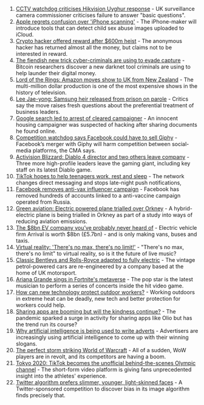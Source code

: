 1. [CCTV watchdog criticises Hikvision Uyghur response](https://www.bbc.co.uk/news/technology-58188325) - UK surveillance camera commissioner criticises failure to answer "basic questions".
2. [Apple regrets confusion over 'iPhone scanning'](https://www.bbc.co.uk/news/technology-58206543) - The iPhone-maker will introduce tools that can detect child sex abuse images uploaded to iCloud.
3. [Crypto hacker offered reward after $600m heist](https://www.bbc.co.uk/news/business-58193396) - The anonymous hacker has returned almost all the money, but claims not to be interested in reward.
4. [The fiendish new trick cyber-criminals are using to evade capture](https://www.bbc.co.uk/news/technology-58176113) - Bitcoin researchers discover a new darknet tool criminals are using to help launder their digital money.
5. [Lord of the Rings: Amazon moves show to UK from New Zealand](https://www.bbc.co.uk/news/business-58196473) - The multi-million dollar production is one of the most expensive shows in the history of television.
6. [Lee Jae-yong: Samsung heir released from prison on parole](https://www.bbc.co.uk/news/world-asia-58196575) - Critics say the move raises fresh questions about the preferential treatment of business leaders.
7. [Google search led to arrest of cleared campaigner](https://www.bbc.co.uk/news/technology-58165478) - An innocent housing campaigner was suspected of hacking after sharing documents he found online.
8. [Competition watchdog says Facebook could have to sell Giphy](https://www.bbc.co.uk/news/technology-58188322) - Facebook’s merger with Giphy will harm competition between social-media platforms, the CMA says.
9. [Activision Blizzard: Diablo 4 director and two others leave company](https://www.bbc.co.uk/news/technology-58187612) - Three more high-profile leaders leave the gaming giant, including key staff on its latest Diablo game.
10. [TikTok hopes to help teenagers work, rest and sleep](https://www.bbc.co.uk/news/technology-58188318) - The network changes direct messaging and stops late-night push notifications,
11. [Facebook removes anti-vax influencer campaign](https://www.bbc.co.uk/news/blogs-trending-58167339) - Facebook has removed hundreds of accounts linked to a anti-vaccine campaign operated from Russia.
12. [Green aviation: Electric powered plane trialled over Orkney](https://www.bbc.co.uk/news/uk-scotland-58180367) - A hybrid-electric plane is being trialled in Orkney as part of a study into ways of reducing aviation emissions.
13. [The $8bn EV company you’ve probably never heard of](https://www.bbc.co.uk/news/business-58174043) - Electric vehicle firm Arrival is worth $8bn (£5.7bn) - and is only making vans, buses and taxis.
14. [Virtual reality: 'There's no max, there's no limit!'](https://www.bbc.co.uk/news/entertainment-arts-58177685) - "There's no max, there's no limit" to virtual reality, so is it the future of live music?
15. [Classic Bentleys and Rolls-Royce adapted to fully electric](https://www.bbc.co.uk/news/technology-57901893) - The vintage petrol-powered cars are re-engineered by a company based at the home of UK motorsport.
16. [Ariana Grande sings in Fortnite's metaverse](https://www.bbc.co.uk/news/technology-58146042) - The pop star is the latest musician to perform a series of concerts inside the hit video game.
17. [How can new technology protect outdoor workers?](https://www.bbc.co.uk/news/business-58049625) - Working outdoors in extreme heat can be deadly, new tech and better protection for workers could help.
18. [Sharing apps are booming but will the kindness continue?](https://www.bbc.co.uk/news/business-57981598) - The pandemic sparked a surge in activity for sharing apps like Olio but has the trend run its course?
19. [Why artificial intelligence is being used to write adverts](https://www.bbc.co.uk/news/business-57781557) - Advertisers are increasingly using artificial intelligence to come up with their winning slogans.
20. [The perfect storm striking World of Warcraft](https://www.bbc.co.uk/news/technology-58017429) - All of a sudden, WoW players are in revolt, and its competitors are having a boom.
21. [Tokyo 2020: TikTok becomes the unofficial behind-the-scenes Olympic channel](https://www.bbc.co.uk/news/world-australia-58053519) - The short-form video platform is giving fans unprecedented insight into the athletes' experience.
22. [Twitter algorithm prefers slimmer, younger, light-skinned faces](https://www.bbc.co.uk/news/technology-58159723) - A Twitter-sponsored competition to discover bias in its image algorithm finds precisely that.

